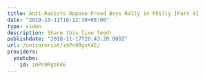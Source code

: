 ```yaml
---
title: Anti-Racists Oppose Proud Boys Rally in Philly [Part 4]
date: "2019-10-11T16:12:30+08:00"
type: video
description: Share this live feed!
publishdate: "2018-11-17T20:43:20.000Z"
url: /unicornriot/imPn9RgsK4E/
providers:
  youtube:
    id: imPn9RgsK4E
---
```

